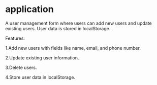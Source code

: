 # application


A user management form where users can add new users and update existing users. User data is stored in localStorage.


Features:


1.Add new users with fields like name, email, and phone number.


2.Update existing user information.


3.Delete users.


4.Store user data in localStorage.
